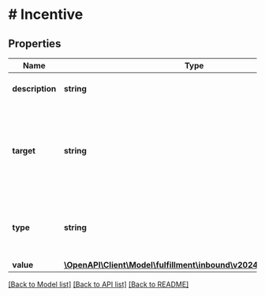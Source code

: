 # # Incentive

## Properties

Name | Type | Description | Notes
------------ | ------------- | ------------- | -------------
**description** | **string** | Description of the incentive. |
**target** | **string** | Target of the incentive. Possible values: &#39;Placement Services&#39;, &#39;Fulfillment Fee Discount&#39;. |
**type** | **string** | Type of incentive. Possible values: &#x60;FEE&#x60;, &#x60;DISCOUNT&#x60;. |
**value** | [**\OpenAPI\Client\Model\fulfillment\inbound\v2024_03_20\Currency**](Currency.md) |  |

[[Back to Model list]](../../README.md#models) [[Back to API list]](../../README.md#endpoints) [[Back to README]](../../README.md)
